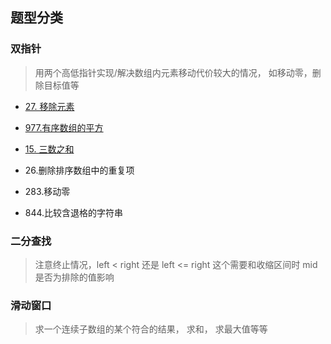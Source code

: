 ## 题型分类

### 双指针

> 用两个高低指针实现/解决数组内元素移动代价较大的情况， 如移动零，删除目标值等

- [27. 移除元素](../../list/27.移除元素.md)

- [977.有序数组的平方](../../list/977.有序数组的平方.md)

- [15. 三数之和](../../list/15.三数之和.md)

- 26.删除排序数组中的重复项
- 283.移动零
- 844.比较含退格的字符串

### 二分查找

> 注意终止情况，left < right 还是 left <= right 这个需要和收缩区间时 mid是否为排除的值影响 

### 滑动窗口

> 求一个连续子数组的某个符合的结果， 求和， 求最大值等等



